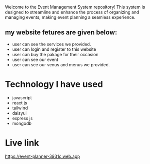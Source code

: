 


Welcome to the Event Management System repository! This system is designed to streamline and enhance the process of organizing and managing events, making event planning a seamless experience.

## my website fetures are given below:

- user can see the services we provided.
- user can login and register to this website
- user can buy the pakage for their occasion
- user can see our event 
- user can see our venus and menus we provided.

# Technology I have used 
- javascript
- react js
- tailwind
- daisyui
- express js
- mongodb

# Live link

https://event-planner-3931c.web.app
